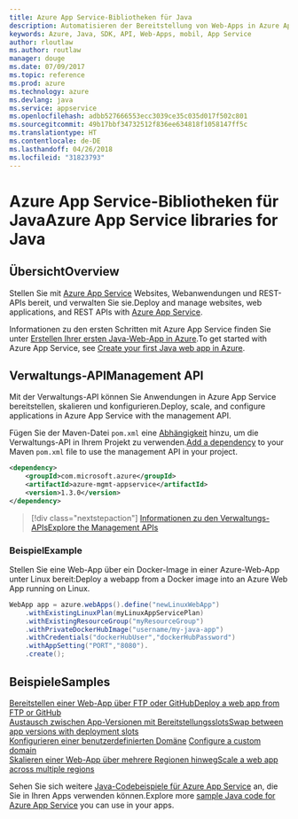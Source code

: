 ```yaml
---
title: Azure App Service-Bibliotheken für Java
description: Automatisieren der Bereitstellung von Web-Apps in Azure App Service mit den Azure-Verwaltungs-APIs
keywords: Azure, Java, SDK, API, Web-Apps, mobil, App Service
author: rloutlaw
ms.author: routlaw
manager: douge
ms.date: 07/09/2017
ms.topic: reference
ms.prod: azure
ms.technology: azure
ms.devlang: java
ms.service: appservice
ms.openlocfilehash: adbb527666553ecc3039ce35c035d017f502c801
ms.sourcegitcommit: 49b17bbf34732512f836ee634818f1058147ff5c
ms.translationtype: HT
ms.contentlocale: de-DE
ms.lasthandoff: 04/26/2018
ms.locfileid: "31823793"
---
```

# <a name="azure-app-service-libraries-for-java"></a><span data-ttu-id="2d7be-104">Azure App Service-Bibliotheken für Java</span><span class="sxs-lookup"><span data-stu-id="2d7be-104">Azure App Service libraries for Java</span></span>

## <a name="overview"></a><span data-ttu-id="2d7be-105">Übersicht</span><span class="sxs-lookup"><span data-stu-id="2d7be-105">Overview</span></span>

<span data-ttu-id="2d7be-106">Stellen Sie mit [Azure App Service](/azure/app-service) Websites, Webanwendungen und REST-APIs bereit, und verwalten Sie sie.</span><span class="sxs-lookup"><span data-stu-id="2d7be-106">Deploy and manage websites, web applications, and REST APIs with [Azure App Service](/azure/app-service).</span></span>

<span data-ttu-id="2d7be-107">Informationen zu den ersten Schritten mit Azure App Service finden Sie unter [Erstellen Ihrer ersten Java-Web-App in Azure](/azure/app-service-web/app-service-web-get-started-java).</span><span class="sxs-lookup"><span data-stu-id="2d7be-107">To get started with Azure App Service, see [Create your first Java web app in Azure](/azure/app-service-web/app-service-web-get-started-java).</span></span>

## <a name="management-api"></a><span data-ttu-id="2d7be-108">Verwaltungs-API</span><span class="sxs-lookup"><span data-stu-id="2d7be-108">Management API</span></span>

<span data-ttu-id="2d7be-109">Mit der Verwaltungs-API können Sie Anwendungen in Azure App Service bereitstellen, skalieren und konfigurieren.</span><span class="sxs-lookup"><span data-stu-id="2d7be-109">Deploy, scale, and configure applications in Azure App Service with the management API.</span></span>

<span data-ttu-id="2d7be-110">Fügen Sie der Maven-Datei `pom.xml` eine [Abhängigkeit](https://maven.apache.org/guides/getting-started/index.html#How_do_I_use_external_dependencies) hinzu, um die Verwaltungs-API in Ihrem Projekt zu verwenden.</span><span class="sxs-lookup"><span data-stu-id="2d7be-110">[Add a dependency](https://maven.apache.org/guides/getting-started/index.html#How_do_I_use_external_dependencies) to your Maven `pom.xml` file to use the management API in your project.</span></span>

```XML
<dependency>
    <groupId>com.microsoft.azure</groupId>
    <artifactId>azure-mgmt-appservice</artifactId>
    <version>1.3.0</version>
</dependency>
```   

> [!div class="nextstepaction"]
> [<span data-ttu-id="2d7be-111">Informationen zu den Verwaltungs-APIs</span><span class="sxs-lookup"><span data-stu-id="2d7be-111">Explore the Management APIs</span></span>](/java/api/overview/azure/appservice/management)

### <a name="example"></a><span data-ttu-id="2d7be-112">Beispiel</span><span class="sxs-lookup"><span data-stu-id="2d7be-112">Example</span></span>

<span data-ttu-id="2d7be-113">Stellen Sie eine Web-App über ein Docker-Image in einer Azure-Web-App unter Linux bereit:</span><span class="sxs-lookup"><span data-stu-id="2d7be-113">Deploy a webapp from a Docker image into an Azure Web App running on Linux.</span></span>

```java
WebApp app = azure.webApps().define("newLinuxWebApp")
    .withExistingLinuxPlan(myLinuxAppServicePlan)
    .withExistingResourceGroup("myResourceGroup")
    .withPrivateDockerHubImage("username/my-java-app")
    .withCredentials("dockerHubUser","dockerHubPassword")
    .withAppSetting("PORT","8080").
    .create();
```

## <a name="samples"></a><span data-ttu-id="2d7be-114">Beispiele</span><span class="sxs-lookup"><span data-stu-id="2d7be-114">Samples</span></span>

<span data-ttu-id="2d7be-115">[Bereitstellen einer Web-App über FTP oder GitHub][1]</span><span class="sxs-lookup"><span data-stu-id="2d7be-115">[Deploy a web app from FTP or GitHub][1]</span></span>  
<span data-ttu-id="2d7be-116">[Austausch zwischen App-Versionen mit Bereitstellungsslots][2]</span><span class="sxs-lookup"><span data-stu-id="2d7be-116">[Swap between app versions with deployment slots][2]</span></span>  
<span data-ttu-id="2d7be-117">[Konfigurieren einer benutzerdefinierten Domäne][3] </span><span class="sxs-lookup"><span data-stu-id="2d7be-117">[Configure a custom domain][3] </span></span>  
<span data-ttu-id="2d7be-118">[Skalieren einer Web-App über mehrere Regionen hinweg][4]</span><span class="sxs-lookup"><span data-stu-id="2d7be-118">[Scale a web app across multiple regions][4]</span></span>   

<span data-ttu-id="2d7be-119">Sehen Sie sich weitere [Java-Codebeispiele für Azure App Service](https://azure.microsoft.com/resources/samples/?platform=java&term=appservice) an, die Sie in Ihren Apps verwenden können.</span><span class="sxs-lookup"><span data-stu-id="2d7be-119">Explore more [sample Java code for Azure App Service](https://azure.microsoft.com/resources/samples/?platform=java&term=appservice) you can use in your apps.</span></span>

[1]: ../docs-ref-conceptual/java-sdk-configure-webapp-sources.md
[2]: https://azure.microsoft.com/resources/samples/app-service-java-manage-staging-and-production-slots-for-web-apps/
[3]: https://azure.microsoft.com/resources/samples/app-service-java-manage-web-apps-with-custom-domains/
[4]: https://azure.microsoft.com/resources/samples/app-service-java-scale-web-apps-on-linux/
